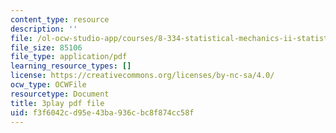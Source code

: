 ```yaml
---
content_type: resource
description: ''
file: /ol-ocw-studio-app/courses/8-334-statistical-mechanics-ii-statistical-physics-of-fields-spring-2014/f3f6042cd95e43ba936cbc8f874cc58f_00PK6cUCbnU.pdf
file_size: 85106
file_type: application/pdf
learning_resource_types: []
license: https://creativecommons.org/licenses/by-nc-sa/4.0/
ocw_type: OCWFile
resourcetype: Document
title: 3play pdf file
uid: f3f6042c-d95e-43ba-936c-bc8f874cc58f
---
```

